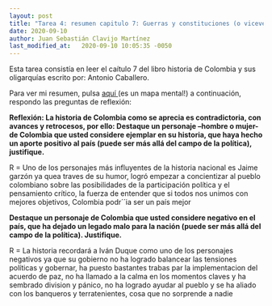 ```yaml
---
layout: post
title: "Tarea 4: resumen capitulo 7: Guerras y constituciones (o viceversa)"
date: 2020-09-10
author: Juan Sebastián Clavijo Martínez
last_modified_at:   2020-09-10 10:05:35 -0050
---
```

Esta tarea consistía en leer el caítulo 7 del libro historia de Colombia y sus oligarquías escrito por: Antonio Caballero.

Para ver mi resumen, pulsa <a href="/images/resumen2.jpg"> aquí </a> (es un mapa mental!) a continuación, respondo las preguntas de reflexión:

**Reflexión: La historia de Colombia como se aprecia es contradictoria, con avances y retrocesos, por ello:
Destaque un personaje –hombre o mujer- de Colombia que usted considere ejemplar en su historia, que haya hecho un aporte positivo al país (puede ser más allá del campo de la política), justifique.**

R = Uno de los personajes más influyentes de la historia nacional es Jaime garzón ya quea traves de su humor, logró empezar a concientizar al pueblo colombiano sobre las posibilidades de la participación política y el pensamiento crítico, la fuerza de entender que si todos nos unimos con mejores objetivos, Colombia podr´´ia ser un país mejor

**Destaque un personaje de Colombia que usted considere negativo en el país, que ha dejado un legado malo para la nación (puede ser más allá del campo de la política). Justifique.**

R = La historia recordará a Iván Duque como uno de los personajes negativos ya que su gobierno no ha logrado balancear las tensiones políticas y gobernar, ha puesto bastantes trabas par la implementacion del acuerdo de paz, no ha llamado a la calma en los momentos claves y ha sembrado division y pánico, no ha logrado ayudar al pueblo y se ha aliado con los banqueros y terratenientes, cosa que no sorprende a nadie
